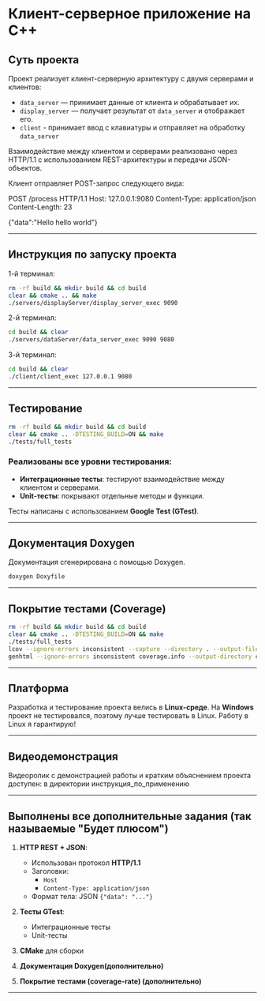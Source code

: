 # Клиент-серверное приложение на C++

##  Суть проекта

Проект реализует клиент-серверную архитектуру с двумя серверами и клиентов:
- `data_server` — принимает данные от клиента и обрабатывает их.
- `display_server` — получает результат от `data_server` и отображает его.
- `client` - принимает ввод с клавиатуры и отправляет на обработку `data_server`

Взаимодействие между клиентом и серверами реализовано через HTTP/1.1 с использованием REST-архитектуры и передачи JSON-объектов.

Клиент отправляет POST-запрос следующего вида:

POST /process HTTP/1.1
Host: 127.0.0.1:9080
Content-Type: application/json
Content-Length: 23

{"data":"Hello hello world"}


---

##  Инструкция по запуску проекта

1-й терминал:
```bash
rm -rf build && mkdir build && cd build
clear && cmake .. && make
./servers/displayServer/display_server_exec 9090
```
2-й терминал:
```bash
cd build && clear
./servers/dataServer/data_server_exec 9090 9080
```
3-й терминал:
```bash
cd build && clear
./client/client_exec 127.0.0.1 9080
```

---

##  Тестирование

```bash
rm -rf build && mkdir build && cd build
clear && cmake .. -DTESTING_BUILD=ON && make
./tests/full_tests
```

###  Реализованы все уровни тестирования:
- **Интеграционные тесты**: тестируют взаимодействие между клиентом и серверами.
- **Unit-тесты**: покрывают отдельные методы и функции.

Тесты написаны с использованием **Google Test (GTest)**.

---

##  Документация Doxygen

Документация сгенерирована с помощью Doxygen.

```bash
doxygen Doxyfile
```

---

##  Покрытие тестами (Coverage)

```bash
rm -rf build && mkdir build && cd build
clear && cmake .. -DTESTING_BUILD=ON && make
./tests/full_tests
lcov --ignore-errors inconsistent --capture --directory . --output-file coverage.info
genhtml --ignore-errors inconsistent coverage.info --output-directory coverage_report
```

---

##  Платформа

Разработка и тестирование проекта велись в **Linux-среде**. На **Windows** проект не тестировался, поэтому лучше тестировать в Linux. Работу в Linux я гарантирую!

---

##  Видеодемонстрация

Видеоролик с демонстрацией работы и кратким объяснением проекта доступен: в директории инструкция_по_применению

---

##  Выполнены все дополнительные задания (так называемые "Будет плюсом")

1. **HTTP REST + JSON**:
    - Использован протокол **HTTP/1.1**
    - Заголовки:
        - `Host`
        - `Content-Type: application/json`
    - Формат тела: JSON `{"data": "..."}`

2. **Тесты GTest**:
    - Интеграционные тесты
    - Unit-тесты

3. **CMake** для сборки

4. **Документация Doxygen(дополнительно)**

5. **Покрытие тестами (coverage-rate) (дополнительно)**

---

